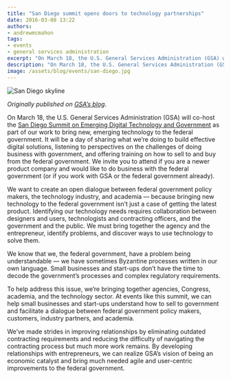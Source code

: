 ```yaml
---
title: "San Diego summit opens doors to technology partnerships"
date: 2016-03-08 13:22
authors:
- andrewmcmahon
tags:
- events
- general services administration
excerpt: "On March 18, the U.S. General Services Administration (GSA) will co-host the San Diego Summit on Emerging Digital Technology and Government as part of our work to bring new, emerging technology to the federal government."
description: "On March 18, the U.S. General Services Administration (GSA) will co-host the San Diego Summit on Emerging Digital Technology and Government as part of our work to bring new, emerging technology to the federal government."
image: /assets/blog/events/san-diego.jpg
---
```


![San Diego skyline]({{site.baseurl}}/assets/blog/events/san-diego.jpg)

*Originally published on [GSA’s
blog](http://gsablogs.gsa.gov/gsablog/2016/03/07/san-diego-summit-opens-doors-to-technology-partnerships/)*.

On March 18, the U.S. General Services Administration (GSA) will co-host
the [San Diego Summit on Emerging Digital Technology and
Government](http://www.gsa.gov/portal/content/123302) as part of our
work to bring new, emerging technology to the federal government. It
will be a day of sharing what we’re doing to build effective digital
solutions, listening to perspectives on the challenges of doing business
with government, and offering training on how to sell to and buy from
the federal government. We invite you to attend if you are a newer
product company and would like to do business with the federal
government (or if you work with GSA or the federal government already).

We want to create an open dialogue between federal government policy
makers, the technology industry, and academia — because bringing new
technology to the federal government isn’t just a case of getting the
latest product. Identifying our technology needs requires collaboration
between designers and users, technologists and contracting officers, and
the government and the public. We must bring together the agency and the
entrepreneur, identify problems, and discover ways to use technology to
solve them.

We know that we, the federal government, have a problem being
understandable — we have sometimes Byzantine processes written in our
own language. Small businesses and start-ups don’t have the time to
decode the government’s processes and complex regulatory requirements.

To help address this issue, we’re bringing together agencies, Congress,
academia, and the technology sector. At events like this summit, we can
help small businesses and start-ups understand how to sell to government
and facilitate a dialogue between federal government policy makers,
customers, industry partners, and academia.

We’ve made strides in improving relationships by eliminating outdated
contracting requirements and reducing the difficulty of navigating the
contracting process but much more work remains. By developing
relationships with entrepreneurs, we can realize GSA’s vision of being
an economic catalyst and bring much needed agile and user-centric
improvements to the federal government.
